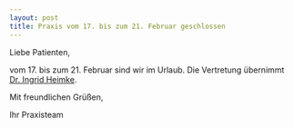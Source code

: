 ```yaml
---
layout: post
title: Praxis vom 17. bis zum 21. Februar geschlossen
---
```


Liebe Patienten,

vom 17. bis zum 21. Februar sind wir im Urlaub.
Die Vertretung übernimmt [Dr. Ingrid Heimke](http://www.kinderarzt-dresden.net).

Mit freundlichen Grüßen,
<p/>
Ihr Praxisteam
